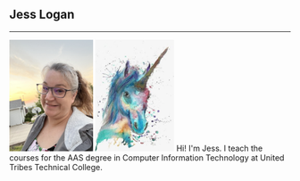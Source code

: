 ## Jess Logan
***
<img src="JessFirstDaySchool.jpg" height="200"> <img src="UnicornAvatar.jpg" height="200">
Hi! I'm Jess. I teach the courses for the AAS degree in Computer Information Technology at United Tribes Technical College. 
